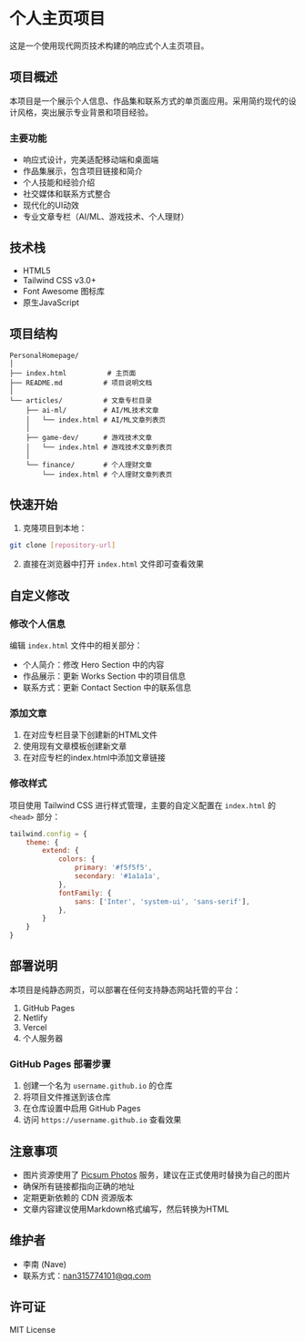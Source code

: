 # 个人主页项目

这是一个使用现代网页技术构建的响应式个人主页项目。

## 项目概述

本项目是一个展示个人信息、作品集和联系方式的单页面应用。采用简约现代的设计风格，突出展示专业背景和项目经验。

### 主要功能

- 响应式设计，完美适配移动端和桌面端
- 作品集展示，包含项目链接和简介
- 个人技能和经验介绍
- 社交媒体和联系方式整合
- 现代化的UI动效
- 专业文章专栏（AI/ML、游戏技术、个人理财）

## 技术栈

- HTML5
- Tailwind CSS v3.0+
- Font Awesome 图标库
- 原生JavaScript

## 项目结构

```
PersonalHomepage/
│
├── index.html          # 主页面
├── README.md          # 项目说明文档
│
└── articles/          # 文章专栏目录
    ├── ai-ml/         # AI/ML技术文章
    │   └── index.html # AI/ML文章列表页
    │
    ├── game-dev/      # 游戏技术文章
    │   └── index.html # 游戏技术文章列表页
    │
    └── finance/       # 个人理财文章
        └── index.html # 个人理财文章列表页
```

## 快速开始

1. 克隆项目到本地：
```bash
git clone [repository-url]
```

2. 直接在浏览器中打开 `index.html` 文件即可查看效果

## 自定义修改

### 修改个人信息

编辑 `index.html` 文件中的相关部分：

- 个人简介：修改 Hero Section 中的内容
- 作品展示：更新 Works Section 中的项目信息
- 联系方式：更新 Contact Section 中的联系信息

### 添加文章

1. 在对应专栏目录下创建新的HTML文件
2. 使用现有文章模板创建新文章
3. 在对应专栏的index.html中添加文章链接

### 修改样式

项目使用 Tailwind CSS 进行样式管理，主要的自定义配置在 `index.html` 的 `<head>` 部分：

```javascript
tailwind.config = {
    theme: {
        extend: {
            colors: {
                primary: '#f5f5f5',
                secondary: '#1a1a1a',
            },
            fontFamily: {
                sans: ['Inter', 'system-ui', 'sans-serif'],
            },
        }
    }
}
```

## 部署说明

本项目是纯静态网页，可以部署在任何支持静态网站托管的平台：

1. GitHub Pages
2. Netlify
3. Vercel
4. 个人服务器

### GitHub Pages 部署步骤

1. 创建一个名为 `username.github.io` 的仓库
2. 将项目文件推送到该仓库
3. 在仓库设置中启用 GitHub Pages
4. 访问 `https://username.github.io` 查看效果

## 注意事项

- 图片资源使用了 [Picsum Photos](https://picsum.photos/) 服务，建议在正式使用时替换为自己的图片
- 确保所有链接都指向正确的地址
- 定期更新依赖的 CDN 资源版本
- 文章内容建议使用Markdown格式编写，然后转换为HTML

## 维护者

- 李南 (Nave)
- 联系方式：[nan315774101@qq.com](mailto:nan315774101@qq.com)

## 许可证

MIT License 
